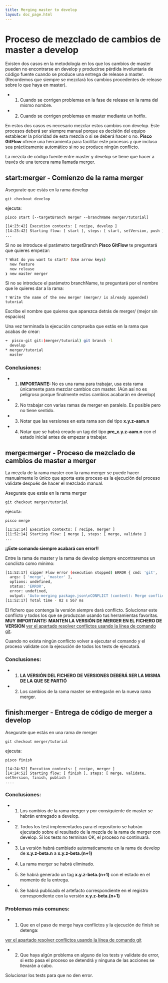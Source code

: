 ```yaml
---
title: Merging master to develop
layout: doc_page.html
---
```


# Proceso de mezclado de cambios de master a develop

Existen dos casos en la metodología en los que los cambios de master pueden no encontrarse en develop y producirse pérdida involuntaria de código fuente cuando se produce una entrega de release a master. (Recordemos que siempre se mezclará los cambios procedentes de release sobre lo que haya en master).

- 1. Cuando se corrigen problemas en la fase de release en la rama del mismo nombre.
- 2. Cuando se corrigen problemas en master mediante un hotfix.

En estos dos casos es necesario mezclar estos cambios con develop. Este procesos deberá ser siempre manual porque es decisión del equipo establecer la prioridad de esta mezcla o si se deberá hacer o no. **Pisco GitFlow**  ofrece una herramienta para facilitar este procesos y que incluso sea prácticamente automático si no se produce ningún conflicto.

La mezcla de código fuente entre master y develop se tiene que hacer a través de una tercera rama llamada merger.

## start:merger - Comienzo de la rama merger

Asegurate que estás en la rama develop

    git checkout develop

ejecuta:

    pisco start [--targetBranch merger --branchName merger/tutorial]

```bash
[14:23:42] Execution contexts: [ recipe, develop ]
[14:23:42] Starting flow: [ start ], steps: [ start, setVersion, push ]
...
```

Si no se introduce el parámetro targetBranch **Pisco GitFlow** te preguntará que quieres empezar:

```bash
? What do you want to start? (Use arrow keys)
  new feature
  new release
❯ new master merger
```

Si no se introduce el parámetro branchName, te preguntará por el nombre que le quieres dar a la rama:

```
? Write the name of the new merger (merger/ is already appended) tutorial
```

Escribe el nombre que quieres que aparezca detrás de merger/ (mejor sin espacios)

Una vez terminada la ejecución comprueba que estás en la rama que acabas de crear:

```bash
➜  pisco-git git:(merger/tutorial) git branch -l
  develop
* merger/tutorial
  master
```

### Conclusiones:

- 1. **IMPORTANTE:** No es una rama para trabajar, usa esta rama únicamente para mezclar cambios con master. (Aún así no es peligroso porque finalmente estos cambios acabarán en develop)
- 2. No trabajar con varias ramas de merger en paralelo. Es posible pero no tiene sentido.
- 3. Notar que las versiones en esta rama son del tipo **x.y.z-aam.n**
- 4. Notar que se habrá creado un tag del tipo **pre_x.y.z-aam.n** con el estado inicial antes de empezar a trabajar.

## merge:merger - Proceso de mezclado de cambios de master a merger

La mezcla de la rama master con la rama merger se puede hacer manualmente lo único que aporta este proceso es la ejecución del proceso validate después de hacer el mezclado manual.

Asegurate que estás en la rama merger

    git checkout merger/tutorial

ejecuta:

    pisco merge

```bash
[11:52:14] Execution contexts: [ recipe, merger ]
[11:52:14] Starting flow: [ merge ], steps: [ merge, validate ]
...
```

**¡¡Este comando siempre acabará con error!!**

Entre la rama de master y la rama de develop siempre encontraremos un conclicto como mínimo:

```bash
[11:52:17] sipper Flow error (execution stopped) ERROR { cmd: 'git',
  args: [ 'merge', 'master' ],
  options: undefined,
  status: 'ERROR',
  error: undefined,
  output: 'Auto-merging package.json\nCONFLICT (content): Merge conflict in package.json\nAutomatic merge failed; fix conflicts and then commit the result.\n' }
[11:52:17] Total time - 02 s 567 ms
```

El fichero que contenga la versión siempre dará conflicto. Solucionar este conflicto y todos los que se produzcan usando tus herramientas favoritas. **MUY IMPORTANTE: MANTEN LA VERSIÓN DE MERGER EN EL FICHERO DE VERSION** [ver el apartado resolver conflictos usando la línea de comando git](#gitresolve-Resolver-conflictos-usando-la-línea-de-comando-de-git).

Cuando no exista ningún conflicto volver a ejecutar el comando y el proceso validate con la ejecución de todos los tests de ejecutará.

### Conclusiones:

- 1. **LA VERSIÓN DEL FICHERO DE VERSIONES DEBERÁ SER LA MISMA DE LA QUE SE PARTIÓ**
- 2. Los cambios de la rama master se entregarán en la nueva rama merger.

## finish:merger - Entrega de código de merger a develop

Asegurate que estás en una rama de merger

    git checkout merger/tutorial

ejecuta:

    pisco finish

```
[14:24:52] Execution contexts: [ recipe, merger ]
[14:24:52] Starting flow: [ finish ], steps: [ merge, validate, setVersion, finish, publish ]
....
```

### Conclusiones:

- 1. Los cambios de la rama merger y por consiguiente de master se habrán entregado a develop.
- 2. Todos los test implementados para el repositorio se habrán ejecutado sobre el resultado de la mezcla de la rama de merger con develop. Si los tests no terminan OK, el proceso no continuará.
- 3. La versión habrá cambiado automaticamente en la rama de develop de **x.y.z-beta.n** a **x.y.z-beta.(n+1)**
- 4. La rama merger se habrá eliminado.
- 5. Se habrá generado un tag **x.y.z-beta.(n+1)** con el estado en el momento de la entrega.
- 6. Se habrá publicado el artefacto correspondiente en el registro correspondiente con la versión **x.y.z-beta.(n+1)**

### Problemas más comunes:

- 1. Que en el paso de merge haya conflictos y la ejecución de finish se detenga:

[ver el apartado resolver conflictos usando la línea de comando git](#gitresolve-Resolver-conflictos-usando-la-línea-de-comando-de-git)

- 2. Que haya algún problema en alguno de los tests y validate de error, si esto pasa el proceso se detendrá y ninguna de las acciones se llevarán a cabo.

Solucionar los tests para que no den error.
